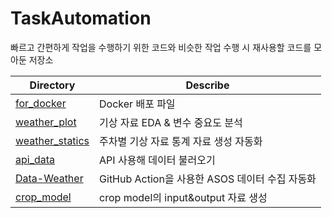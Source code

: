 # TaskAutomation

빠르고 간편하게 작업을 수행하기 위한 코드와 비슷한 작업 수행 시 재사용할 코드를 모아둔 저장소

| Directory                                                | Describe                           |
|----------------------------------------------------------|------------------------------------|
| [for_docker](./for_docker)                               | Docker 배포 파일                       |
| [weather_plot](./weather_plot)                           | 기상 자료 EDA & 변수 중요도 분석              |
| [weather_statics](./weather_statics)                     | 주차별 기상 자료 통계 자료 생성 자동화             |
| [api_data](./api_data)                                   | API 사용해 데이터 불러오기                   |
| [Data-Weather](https://github.com/jungjae0/Data-Weather) | GitHub Action을 사용한 ASOS 데이터 수집 자동화 |
| [crop_model](./crop_model)                               | crop model의 input&output 자료 생성     |
